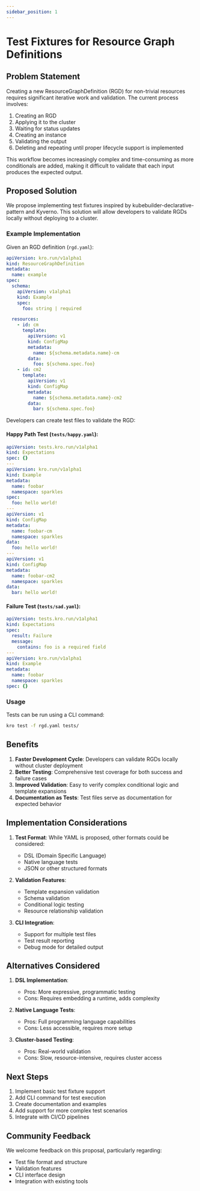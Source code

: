```yaml
---
sidebar_position: 1
---
```


# Test Fixtures for Resource Graph Definitions

## Problem Statement

Creating a new ResourceGraphDefinition (RGD) for non-trivial resources requires significant iterative work and validation. The current process involves:

1. Creating an RGD
2. Applying it to the cluster
3. Waiting for status updates
4. Creating an instance
5. Validating the output
6. Deleting and repeating until proper lifecycle support is implemented

This workflow becomes increasingly complex and time-consuming as more conditionals are added, making it difficult to validate that each input produces the expected output.

## Proposed Solution

We propose implementing test fixtures inspired by kubebuilder-declarative-pattern and Kyverno. This solution will allow developers to validate RGDs locally without deploying to a cluster.

### Example Implementation

Given an RGD definition (`rgd.yaml`):

```yaml
apiVersion: kro.run/v1alpha1
kind: ResourceGraphDefinition
metadata:
  name: example
spec:
  schema:
    apiVersion: v1alpha1
    kind: Example
    spec:
      foo: string | required

  resources:
    - id: cm
      template:
        apiVersion: v1
        kind: ConfigMap
        metadata:
          name: ${schema.metadata.name}-cm
        data:
          foo: ${schema.spec.foo}
    - id: cm2
      template:
        apiVersion: v1
        kind: ConfigMap
        metadata:
          name: ${schema.metadata.name}-cm2
        data:
          bar: ${schema.spec.foo}
```

Developers can create test files to validate the RGD:

#### Happy Path Test (`tests/happy.yaml`):
```yaml
apiVersion: tests.kro.run/v1alpha1
kind: Expectations
spec: {}
---
apiVersion: kro.run/v1alpha1
kind: Example
metadata:
  name: foobar
  namespace: sparkles
spec:
  foo: hello world!
---
apiVersion: v1
kind: ConfigMap
metadata:
  name: foobar-cm
  namespace: sparkles
data:
  foo: hello world!
---
apiVersion: v1
kind: ConfigMap
metadata:
  name: foobar-cm2
  namespace: sparkles
data:
  bar: hello world!
```

#### Failure Test (`tests/sad.yaml`):
```yaml
apiVersion: tests.kro.run/v1alpha1
kind: Expectations
spec:
  result: Failure
  message:
    contains: foo is a required field
---
apiVersion: kro.run/v1alpha1
kind: Example
metadata:
  name: foobar
  namespace: sparkles
spec: {}
```

### Usage

Tests can be run using a CLI command:

```bash
kro test -f rgd.yaml tests/
```

## Benefits

1. **Faster Development Cycle**: Developers can validate RGDs locally without cluster deployment
2. **Better Testing**: Comprehensive test coverage for both success and failure cases
3. **Improved Validation**: Easy to verify complex conditional logic and template expansions
4. **Documentation as Tests**: Test files serve as documentation for expected behavior

## Implementation Considerations

1. **Test Format**: While YAML is proposed, other formats could be considered:
   - DSL (Domain Specific Language)
   - Native language tests
   - JSON or other structured formats

2. **Validation Features**:
   - Template expansion validation
   - Schema validation
   - Conditional logic testing
   - Resource relationship validation

3. **CLI Integration**:
   - Support for multiple test files
   - Test result reporting
   - Debug mode for detailed output

## Alternatives Considered

1. **DSL Implementation**:
   - Pros: More expressive, programmatic testing
   - Cons: Requires embedding a runtime, adds complexity

2. **Native Language Tests**:
   - Pros: Full programming language capabilities
   - Cons: Less accessible, requires more setup

3. **Cluster-based Testing**:
   - Pros: Real-world validation
   - Cons: Slow, resource-intensive, requires cluster access

## Next Steps

1. Implement basic test fixture support
2. Add CLI command for test execution
3. Create documentation and examples
4. Add support for more complex test scenarios
5. Integrate with CI/CD pipelines

## Community Feedback

We welcome feedback on this proposal, particularly regarding:
- Test file format and structure
- Validation features
- CLI interface design
- Integration with existing tools 